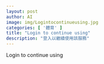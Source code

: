 ```yaml
---
layout: post
author: AI
image: img/Logintocontinueusing.jpg
categories: [ '體育' ]
title: "Login to continue using"
description: "登入以繼續使用該服務"
---
```

Login to continue using
